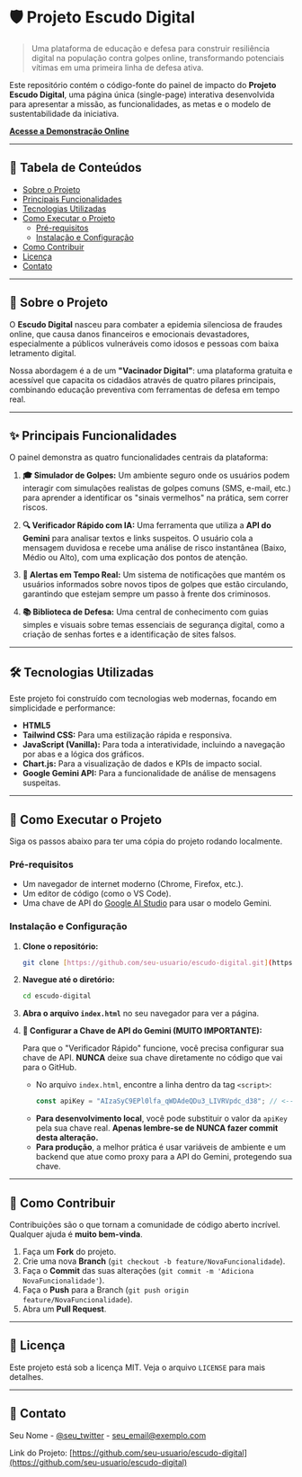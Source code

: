 # 🛡️ Projeto Escudo Digital

> Uma plataforma de educação e defesa para construir resiliência digital na população contra golpes online, transformando potenciais vítimas em uma primeira linha de defesa ativa.

Este repositório contém o código-fonte do painel de impacto do **Projeto Escudo Digital**, uma página única (single-page) interativa desenvolvida para apresentar a missão, as funcionalidades, as metas e o modelo de sustentabilidade da iniciativa.

**[Acesse a Demonstração Online](URL_DA_SUA_PAGINA_AQUI)**

---

## 📖 Tabela de Conteúdos

* [Sobre o Projeto](#-sobre-o-projeto)
* [Principais Funcionalidades](#-principais-funcionalidades)
* [Tecnologias Utilizadas](#-tecnologias-utilizadas)
* [Como Executar o Projeto](#-como-executar-o-projeto)
  * [Pré-requisitos](#pré-requisitos)
  * [Instalação e Configuração](#instalação-e-configuração)
* [Como Contribuir](#-como-contribuir)
* [Licença](#-licença)
* [Contato](#-contato)

---

## 🎯 Sobre o Projeto

O **Escudo Digital** nasceu para combater a epidemia silenciosa de fraudes online, que causa danos financeiros e emocionais devastadores, especialmente a públicos vulneráveis como idosos e pessoas com baixa letramento digital.

Nossa abordagem é a de um **"Vacinador Digital"**: uma plataforma gratuita e acessível que capacita os cidadãos através de quatro pilares principais, combinando educação preventiva com ferramentas de defesa em tempo real.

---

## ✨ Principais Funcionalidades

O painel demonstra as quatro funcionalidades centrais da plataforma:

1.  **🎓 Simulador de Golpes:** Um ambiente seguro onde os usuários podem interagir com simulações realistas de golpes comuns (SMS, e-mail, etc.) para aprender a identificar os "sinais vermelhos" na prática, sem correr riscos.

2.  **🔍 Verificador Rápido com IA:** Uma ferramenta que utiliza a **API do Gemini** para analisar textos e links suspeitos. O usuário cola a mensagem duvidosa e recebe uma análise de risco instantânea (Baixo, Médio ou Alto), com uma explicação dos pontos de atenção.

3.  **🔔 Alertas em Tempo Real:** Um sistema de notificações que mantém os usuários informados sobre novos tipos de golpes que estão circulando, garantindo que estejam sempre um passo à frente dos criminosos.

4.  **📚 Biblioteca de Defesa:** Uma central de conhecimento com guias simples e visuais sobre temas essenciais de segurança digital, como a criação de senhas fortes e a identificação de sites falsos.

---

## 🛠️ Tecnologias Utilizadas

Este projeto foi construído com tecnologias web modernas, focando em simplicidade e performance:

* **HTML5**
* **Tailwind CSS:** Para uma estilização rápida e responsiva.
* **JavaScript (Vanilla):** Para toda a interatividade, incluindo a navegação por abas e a lógica dos gráficos.
* **Chart.js:** Para a visualização de dados e KPIs de impacto social.
* **Google Gemini API:** Para a funcionalidade de análise de mensagens suspeitas.

---

## 🚀 Como Executar o Projeto

Siga os passos abaixo para ter uma cópia do projeto rodando localmente.

### Pré-requisitos

* Um navegador de internet moderno (Chrome, Firefox, etc.).
* Um editor de código (como o VS Code).
* Uma chave de API do [Google AI Studio](https://aistudio.google.com/) para usar o modelo Gemini.

### Instalação e Configuração

1.  **Clone o repositório:**
    ```sh
    git clone [https://github.com/seu-usuario/escudo-digital.git](https://github.com/seu-usuario/escudo-digital.git)
    ```

2.  **Navegue até o diretório:**
    ```sh
    cd escudo-digital
    ```

3.  **Abra o arquivo `index.html`** no seu navegador para ver a página.

4.  **🚨 Configurar a Chave de API do Gemini (MUITO IMPORTANTE):**

    Para que o "Verificador Rápido" funcione, você precisa configurar sua chave de API. **NUNCA** deixe sua chave diretamente no código que vai para o GitHub.

    * No arquivo `index.html`, encontre a linha dentro da tag `<script>`:
        ```javascript
        const apiKey = "AIzaSyC9EPl0lfa_qWDAdeQDu3_LIVRVpdc_d38"; // <-- NUNCA FAÇA COMMIT COM A CHAVE AQUI
        ```
    * **Para desenvolvimento local**, você pode substituir o valor da `apiKey` pela sua chave real. **Apenas lembre-se de NUNCA fazer commit desta alteração.**
    * **Para produção**, a melhor prática é usar variáveis de ambiente e um backend que atue como proxy para a API do Gemini, protegendo sua chave.

---

## 🤝 Como Contribuir

Contribuições são o que tornam a comunidade de código aberto incrível. Qualquer ajuda é **muito bem-vinda**.

1.  Faça um **Fork** do projeto.
2.  Crie uma nova **Branch** (`git checkout -b feature/NovaFuncionalidade`).
3.  Faça o **Commit** das suas alterações (`git commit -m 'Adiciona NovaFuncionalidade'`).
4.  Faça o **Push** para a Branch (`git push origin feature/NovaFuncionalidade`).
5.  Abra um **Pull Request**.

---

## 📄 Licença

Este projeto está sob a licença MIT. Veja o arquivo `LICENSE` para mais detalhes.

---

## 📧 Contato

Seu Nome - [@seu_twitter](https://twitter.com/seu_twitter) - seu_email@exemplo.com

Link do Projeto: [https://github.com/seu-usuario/escudo-digital](https://github.com/seu-usuario/escudo-digital)

